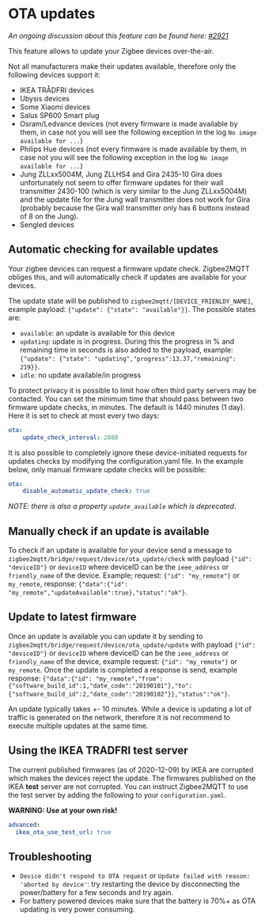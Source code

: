 ---
---
# OTA updates
*An ongoing discussion about this feature can be found here: [#2921](https://github.com/Koenkk/zigbee2mqtt/issues/2921)*

This feature allows to update your Zigbee devices over-the-air.

Not all manufacturers make their updates available, therefore only the following devices support it:
- IKEA TRÅDFRI devices
- Ubysis devices
- Some Xiaomi devices
- Salus SP600 Smart plug
- Osram/Ledvance devices (not every firmware is made available by them, in case not you will see the following exception in the log `No image available for ...`)
- Philips Hue devices (not every firmware is made available by them, in case not you will see the following exception in the log `No image available for ...`)
- Jung ZLLxx5004M, Jung ZLLHS4 and Gira 2435-10
Gira does unfortunately not seem to offer firmware updates for their wall transmitter 2430-100 (which is very similar to the Jung ZLLxx5004M) and the update file for the Jung wall transmitter does not work for Gira (probably because the Gira wall transmitter only has 6 buttons instead of 8 on the Jung).
- Sengled devices


## Automatic checking for available updates
Your zigbee devices can request a firmware update check. Zigbee2MQTT obliges this, and will automatically check if updates are available for your devices.

The update state will be published to `zigbee2mqtt/[DEVICE_FRIENLDY_NAME]`, example payload: `{"update": {"state": "available"}}`.
The possible states are:
- `available`: an update is available for this device
- `updating`: update is in progress. During this the progress in % and remaining time in seconds is also added to the payload, example: `{"update": {"state": "updating","progress":13.37,"remaining": 219}}`.
- `idle`: no update available/in progress

To protect privacy it is possible to limit how often third party servers may be contacted. You can set the minimum time that should pass between two firmware update checks, in minutes. The default is 1440 minutes (1 day). Here it is set to check at most every two days:

```yaml
ota:
    update_check_interval: 2880
```

It is also possible to completely ignore these device-initiated requests for updates checks by modifying the configuration.yaml file. In the example below, only manual firmware update checks will be possible:

```yaml
ota:
    disable_automatic_update_check: true
```


*NOTE: there is also a property `update_available` which is deprecated*.

## Manually check if an update is available
To check if an update is available for your device send a message to `zigbee2mqtt/bridge/request/device/ota_update/check` with payload `{"id": "deviceID"}` or `deviceID` where deviceID can be the `ieee_address` or `friendly_name` of the device. Example; request: `{"id": "my_remote"}` or `my_remote`, response: `{"data":{"id": "my_remote","updateAvailable":true},"status":"ok"}`.

## Update to latest firmware
Once an update is available you can update it by sending to `zigbee2mqtt/bridge/request/device/ota_update/update` with payload `{"id": "deviceID"}` or `deviceID` where deviceID can be the `ieee_address` or `friendly_name` of the device, example request: `{"id": "my_remote"}` or `my_remote`. Once the update is completed a response is send, example response: `{"data":{"id": "my_remote","from":{"software_build_id":1,"date_code":"20190101"},"to":{"software_build_id":2,"date_code":"20190102"}},"status":"ok"}`.

An update typically takes +- 10 minutes. While a device is updating a lot of traffic is generated on the network, therefore it is not recommend to execute multiple updates at the same time.

## Using the IKEA TRADFRI test server
The current published firmwares (as of 2020-12-09) by IKEA are corrupted which makes the devices reject the update. The firmwares published on the IKEA **test** server are not corrupted. You can instruct Zigbee2MQTT to use the test server by adding the following to your `configuration.yaml`.

**WARNING: Use at your own risk!**

```yaml
advanced:
  ikea_ota_use_test_url: true
```

## Troubleshooting
- `Device didn't respond to OTA request` or `Update failed with reason: 'aborted by device'`: try restarting the device by disconnecting the power/battery for a few seconds and try again.
- For battery powered devices make sure that the battery is 70%+ as OTA updating is very power consuming.
